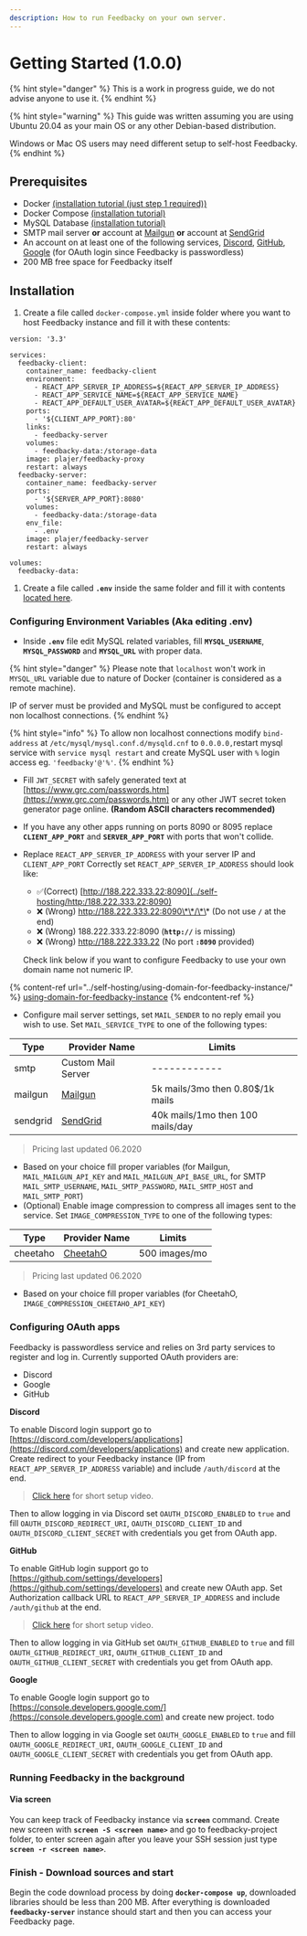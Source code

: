 ```yaml
---
description: How to run Feedbacky on your own server.
---
```


# Getting Started (1.0.0)

{% hint style="danger" %}
This is a work in progress guide, we do not advise anyone to use it.
{% endhint %}

{% hint style="warning" %}
This guide was written assuming you are using Ubuntu 20.04 as your main OS or any other Debian-based distribution.

Windows or Mac OS users may need different setup to self-host Feedbacky.
{% endhint %}

## Prerequisites

* Docker [(installation tutorial (just step 1 required))](https://www.digitalocean.com/community/tutorials/how-to-install-and-use-docker-on-ubuntu-20-04)
* Docker Compose [(installation tutorial)](https://docs.docker.com/compose/install/)
* MySQL Database [(installation tutorial)](https://www.digitalocean.com/community/tutorials/how-to-install-mysql-on-ubuntu-20-04)
* SMTP mail server **or** account at [Mailgun](../self-hosting/mailgun.com) **or** account at [SendGrid](../self-hosting/sendgrid.com)
* An account on at least one of the following services, [Discord](https://discord.com), [GitHub](https://github.com), [Google](https://www.google.com) (for OAuth login since Feedbacky is passwordless)
* 200 MB free space for Feedbacky itself

## Installation

1. Create a file called `docker-compose.yml` inside folder where you want to host Feedbacky instance and fill it with these contents:

```
version: '3.3'

services:
  feedbacky-client:
    container_name: feedbacky-client
    environment:
      - REACT_APP_SERVER_IP_ADDRESS=${REACT_APP_SERVER_IP_ADDRESS}
      - REACT_APP_SERVICE_NAME=${REACT_APP_SERVICE_NAME}
      - REACT_APP_DEFAULT_USER_AVATAR=${REACT_APP_DEFAULT_USER_AVATAR}
    ports:
      - '${CLIENT_APP_PORT}:80'
    links:
      - feedbacky-server
    volumes:
      - feedbacky-data:/storage-data
    image: plajer/feedbacky-proxy
    restart: always
  feedbacky-server:
    container_name: feedbacky-server
    ports:
      - '${SERVER_APP_PORT}:8080'
    volumes:
      - feedbacky-data:/storage-data
    env_file:
      - .env
    image: plajer/feedbacky-server
    restart: always

volumes:
  feedbacky-data:
```

1. Create a file called **`.env`** inside the same folder and fill it with contents [located here](https://raw.githubusercontent.com/Plajer/feedbacky-project/master/.env).

### Configuring Environment Variables (Aka editing .env)

* Inside **`.env`** file edit MySQL related variables, fill **`MYSQL_USERNAME`**, **`MYSQL_PASSWORD`** and **`MYSQL_URL`** with proper data.

{% hint style="danger" %}
Please note that `localhost` won't work in `MYSQL_URL` variable due to nature of Docker (container is considered as a remote machine).

IP of server must be provided and MySQL must be configured to accept non localhost connections.
{% endhint %}

{% hint style="info" %}
To allow non localhost connections modify `bind-address` at `/etc/mysql/mysql.conf.d/mysqld.cnf` to `0.0.0.0,`restart mysql service with `service mysql restart` and create MySQL user with `%` login access eg. `'feedbacky'@'%'`.
{% endhint %}

* Fill `JWT_SECRET` with safely generated text at [https://www.grc.com/passwords.htm](https://www.grc.com/passwords.htm) or any other JWT secret token generator page online. **(Random ASCII characters recommended)**
* If you have any other apps running on ports 8090 or 8095 replace **`CLIENT_APP_PORT`** and **`SERVER_APP_PORT`** with ports that won't collide.
*   Replace `REACT_APP_SERVER_IP_ADDRESS` with your server IP and `CLIENT_APP_PORT` Correctly set `REACT_APP_SERVER_IP_ADDRESS` should look like:

    * ​✅(Correct) [http://188.222.333.22:8090](../self-hosting/http:/188.222.333.22:8090)
    * ​❌ (Wrong) http://188.222.333.22:8090\*\*/\*\* (Do not use **`/`** at the end)
    * ​❌ (Wrong) 188.222.333.22:8090 (**`http://`** is missing)
    * ​❌ (Wrong) http://188.222.333.22 (No port **`:8090`** provided)

    Check link below if you want to configure Feedbacky to use your own domain name not numeric IP.

{% content-ref url="../self-hosting/using-domain-for-feedbacky-instance/" %}
[using-domain-for-feedbacky-instance](../self-hosting/using-domain-for-feedbacky-instance/)
{% endcontent-ref %}

* Configure mail server settings, set `MAIL_SENDER` to no reply email you wish to use. Set `MAIL_SERVICE_TYPE` to one of the following types:

| **Type** | **Provider Name**                | **Limits**                       |
| -------- | -------------------------------- | -------------------------------- |
| smtp     | Custom Mail Server               | ------------                     |
| mailgun  | [Mailgun](https://mailgun.com)   | 5k mails/3mo then 0.80$/1k mails |
| sendgrid | [SendGrid](https://sendgrid.com) | 40k mails/1mo then 100 mails/day |

> Pricing last updated 06.2020

* Based on your choice fill proper variables (for Mailgun, `MAIL_MAILGUN_API_KEY` and `MAIL_MAILGUN_API_BASE_URL`, for SMTP `MAIL_SMTP_USERNAME`, `MAIL_SMTP_PASSWORD`, `MAIL_SMTP_HOST` and `MAIL_SMTP_PORT`)
* (Optional) Enable image compression to compress all images sent to the service. Set `IMAGE_COMPRESSION_TYPE` to one of the following types:

| **Type** | **Provider Name**                | **Limits**    |
| -------- | -------------------------------- | ------------- |
| cheetaho | [CheetahO](https://cheetaho.com) | 500 images/mo |

> Pricing last updated 06.2020

* Based on your choice fill proper variables (for CheetahO, `IMAGE_COMPRESSION_CHEETAHO_API_KEY`)

### Configuring OAuth apps

Feedbacky is passwordless service and relies on 3rd party services to register and log in. Currently supported OAuth providers are:

* Discord
* Google
* GitHub

**Discord**

To enable Discord login support go to [https://discord.com/developers/applications](https://discord.com/developers/applications) and create new application. Create redirect to your Feedbacky instance (IP from `REACT_APP_SERVER_IP_ADDRESS` variable) and include `/auth/discord` at the end.

> ​[Click here](https://cdn.feedbacky.net/static/mp4/discord-oauth-setup.mp4) for short setup video.

Then to allow logging in via Discord set `OAUTH_DISCORD_ENABLED` to `true` and fill `OAUTH_DISCORD_REDIRECT_URI`, `OAUTH_DISCORD_CLIENT_ID` and `OAUTH_DISCORD_CLIENT_SECRET` with credentials you get from OAuth app.

**GitHub**

To enable GitHub login support go to [https://github.com/settings/developers](https://github.com/settings/developers) and create new OAuth app. Set Authorization callback URL to `REACT_APP_SERVER_IP_ADDRESS` and include `/auth/github` at the end.

> ​[Click here](https://cdn.feedbacky.net/static/mp4/github-oauth-setup.mp4) for short setup video.

Then to allow logging in via GitHub set `OAUTH_GITHUB_ENABLED` to `true` and fill `OAUTH_GITHUB_REDIRECT_URI`, `OAUTH_GITHUB_CLIENT_ID` and `OAUTH_GITHUB_CLIENT_SECRET` with credentials you get from OAuth app.

**Google**

To enable Google login support go to [https://console.developers.google.com/](https://console.developers.google.com) and create new project. todo

Then to allow logging in via Google set `OAUTH_GOOGLE_ENABLED` to `true` and fill `OAUTH_GOOGLE_REDIRECT_URI`, `OAUTH_GOOGLE_CLIENT_ID` and `OAUTH_GOOGLE_CLIENT_SECRET` with credentials you get from OAuth app.

### Running Feedbacky in the background <a href="#running-feedbacky-in-the-background" id="running-feedbacky-in-the-background"></a>

#### Via screen <a href="#via-screen" id="via-screen"></a>

You can keep track of Feedbacky instance via **`screen`** command. Create new screen with **`screen -S <screen name>`** and go to feedbacky-project folder, to enter screen again after you leave your SSH session just type **`screen -r <screen name>`**.

### Finish - Download sources and start <a href="#compile-sources" id="compile-sources"></a>

Begin the code download process by doing **`docker-compose up`**, downloaded libraries should be less than 200 MB. After everything is downloaded **`feedbacky-server`** instance should start and then you can access your Feedbacky page.
